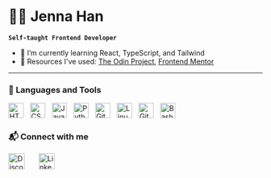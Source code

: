 # 🐱‍👤 Jenna Han

**`Self-taught Frontend Developer`**

- 🌱 I’m currently learning React, TypeScript, and Tailwind
- 📝 Resources I've used: <a href="https://www.theodinproject.com/">The Odin Project</a>, <a href="https://www.frontendmentor.io/">Frontend Mentor</a>

---

### 🔨 Languages and Tools

<img align="left" alt="HTML" width="30px" style="padding-right:10px;" src="https://cdn.jsdelivr.net/gh/devicons/devicon/icons/html5/html5-plain.svg" />
<img align="left" alt="CSS" width="30px" style="padding-right:10px;" src="https://cdn.jsdelivr.net/gh/devicons/devicon/icons/css3/css3-plain.svg" />
<img align="left" alt="JavaScript" width="30px" style="padding-right:10px;" src="https://cdn.jsdelivr.net/gh/devicons/devicon/icons/javascript/javascript-plain.svg" />
<img align="left" alt="Python" width="30px" style="padding-right:10px;" src="https://cdn.jsdelivr.net/gh/devicons/devicon/icons/python/python-plain.svg" />
<img align="left" alt="Git" width="30px" style="padding-right:10px;" src="https://cdn.jsdelivr.net/gh/devicons/devicon/icons/git/git-original.svg" />
<img align="left" alt="Linux" width="30px" style="padding-right:10px;" src="https://cdn.jsdelivr.net/gh/devicons/devicon/icons/linux/linux-original.svg" />
<img align="left" alt="GitHub" width="30px" style="padding-right:10px;" src="https://cdn.jsdelivr.net/gh/devicons/devicon/icons/github/github-original.svg" />
<img align="left" alt="Bash" width="30px" style="padding-right:10px;" src="https://cdn.jsdelivr.net/gh/devicons/devicon/icons/bash/bash-original.svg" />

<br>

#

### 📬 Connect with me
<!-- Social icons section -->
<a href="https://discordapp.com/users/458096878593114113"><img alt="Discord" title="Add me on Discord" width="32px" src="https://cdn-icons-png.flaticon.com/512/5968/5968756.png"></a>
&#8287;&#8287;&#8287;&#8287;&#8287;
<a href="www.linkedin.com/in/jenna--han"><img width="32px" alt="LinkedIn" title="Add me on LinekdIn" src="https://cdn-icons-png.flaticon.com/512/3536/3536505.png"></a>
&#8287;&#8287;&#8287;&#8287;&#8287;

